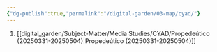 ```yaml
---
{"dg-publish":true,"permalink":"/digital-garden/03-map/cyad/"}
---
```


1. [[digital_garden/Subject-Matter/Media Studies/CYAD/Propedeútico (20250331-20250504)\|Propedeútico (20250331-20250504)]]
